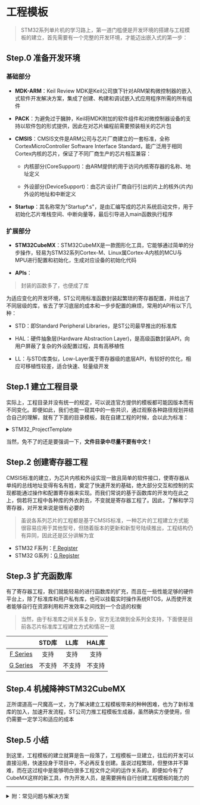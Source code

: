 # 工程模板

> STM32系列单片机的学习路上，第一道门槛便是开发环境的搭建与工程模板的建立，首先需要有一个完整的开发环境，才能迈出嵌入式的第一步：

## Step.0 准备开发环境

### 基础部分

+ **MDK-ARM**：Keil Review MDK是Keil公司旗下针对ARM架构微控制器的嵌入式软件开发解决方案，集成了创建、构建和调试嵌入式应用程序所需的所有组件

+ **PACK**：为避免过于臃肿，Keil将MDK附加的软件组件和对微控制器设备的支持以软件包的形式提供，因此在对芯片编程前需要预装相关的芯片包

+ **CMSIS**：CMSIS文件是ARM公司与芯片厂商建立的一套标准，全称CortexMicroController Software Interface Standard，能广泛用于相同Cortex内核的芯片，保证了不同厂商生产的芯片相互兼容：

  - 内核部分(CoreSupport)：由ARM提供的用于访问内核寄存器的名称、地址定义

  - 外设部分(DeviceSupport)：由芯片设计厂商自行引出的片上的核外(片内)外设的地址和中断定义

+ **Startup**：其名称常为"Startup*.s"，是由汇编写成的芯片系统启动文件，用于初始化芯片堆栈空间、中断向量等，最后引导进入main函数执行程序

### 扩展部分

* **STM32CubeMX**：STM32CubeMX是一款图形化工具，它能够通过简单的分步操作，轻易为STM32系列Cortex-M、Linux属Cortex-A内核的MCU与MPU进行配置和初始化，生成对应设备的初始化代码

* **APIs**：
> 封装的函数多了，也便成了库

为适应变化的开发环境，ST公司用标准函数封装起繁琐的寄存器配置，并给出了不同层级的库，省去了学习底层的成本和一步步配置的麻烦，常用的API有以下几种：

  * STD：即Standard Peripheral Libraries，是ST公司最早推出的标准库
  
  * HAL：硬件抽象层(Hardware Abstraction Layer)，是高级函数封装API，向用户屏蔽了复杂的外设配置过程，具有高移植性
  
  * LL：与STD库类似，Low-Layer属于寄存器级的底层API，有较好的优化，相应可移植性较差，适合快速、轻量级开发

## Step.1 建立工程目录
实际上，工程目录并没有统一的规定，可以说连官方提供的模板都可能因版本而有不同变化。即便如此，我们也能一窥其中的一些共识，通过观察各种路径规划并结合自己的理解，就有了下面的目录模板，我在自建工程的时候，会以此为标准：

<details> 
  <summary> STM32_ProjectTemplate </summary>
  <pre>
    │  
    ├─CMSIS
    │  ├─CoreSupport
    │  │  ├─Inc
    │  │  └─Src
    │  └─DeviceSupport
    │      ├─Inc
    │      └─Src
    ├─Drivers
    │  ├─HAL_Driver
    │  │  ├─Inc
    │  │  └─Src
    │  ├─LL_Driver
    │  │  ├─Inc
    │  │  └─Src
    │  └─STD_Driver
    │      ├─Inc
    │      └─Src
    ├─MDK-ARM
    └─User
        ├─Include
        └─Source      
  </pre>
</details>

当然，免不了的还是要强调一下，**文件目录中尽量不要有中文！**

## Step.2 创建寄存器工程

CMSIS标准的建立，为芯片内核和外设实现一致且简单的软件接口，使寄存器从单纯的总线地址变得有名有姓，奠定了快速开发的基础，绝大部分交互和控制的实现都能通过操作和配置寄存器来实现。而我们常说的基于函数库的开发均在此之上，倘若将工程中各种库的外衣剥去，不变就是寄存器工程了。因此，了解和学习寄存器，对开发来说是很有必要的

>  虽说各系列芯片的工程都是基于CMSIS标准，一种芯片的工程建立方式能很容易应用于其他型号，但随着版本的更新和新型号陆续推出，工程结构仍有异同，因此还是区分讲解为宜

* STM32 F系列：[F Register](https://github.com/Ryzone/STM-32Series/blob/main/F%20Series/A%20New%20Project/Register.md)
* STM32 G系列：[G Register](https://github.com/Ryzone/STM-32Series/blob/main/G%20Series/A%20New%20Project/Register.md)

## Step.3 扩充函数库

有了寄存器工程，我们就能轻易的进行函数库的扩充，而且在一些性能足够的硬件平台上，除了标准库和用户私有库，也可以挂载实时操作系统RTOS，从而使开发者能够自行在资源利用和开发效率之间找到一个合适的权衡

> 当然，由于标准库之间关系复杂，官方无法做到全系列全支持，下面便是目前各芯片标准库工程建立方式和情况一览

|                                                                                         |  STD库  |  LL库  |  HAL库  |
|:---------------------------------------------------------------------------------------:|:-------:|:-----:|:-----:|
|[F Series](https://github.com/Ryzone/STM-32Series/tree/main/F%20Series/A%20New%20Project)|  支持  |  支持  |  支持  |
|[G Series](https://github.com/Ryzone/STM-32Series/tree/main/G%20Series/A%20New%20Project)| 不支持 | 不支持 | 不支持 |


## Step.4 机械降神STM32CubeMX

正所谓道高一尺魔高一丈，为了解决建立工程模板带来的种种困难，也为了新标准库的加入，加速开发流程，ST公司力推工程模板生成器，虽然确实方便使用，但仍需要一定学习和适应的成本


## Step.5 小结

到这里，工程模板的建立就算是告一段落了，工程模板一旦建立，往后的开发可以直接沿用，快速投身于项目中，不必再反复创建。虽说过程繁琐，但整体并不算难，而在这过程中是能够明白很多工程文件之间的运作关系的。即便如今有了CubeMX这样的新工具，作为开发人员，是需要拥有自行创建工程模板的能力的

- - -

<details> 
  <summary>  附：常见问题与解决方案 </summary>

###### 编译错误：error: L6236E: No section matches selector - no section to be FIRST/LAST.

添加**Startup*.s**文件到项目中

###### 编译警告：

在**Startup*.s**文件中，找到
```
Reset_Handler    PROC
                 EXPORT  Reset_Handler             [WEAK]
                 IMPORT  SystemInit
                 IMPORT  __main

                 LDR     R0, =SystemInit
                 BLX     R0
                 LDR     R0, =__main
                 BX      R0
                 ENDP
```
并修改为
```
Reset_Handler    PROC
                 EXPORT  Reset_Handler             [WEAK]
                 ;IMPORT  SystemInit
                 IMPORT  __main

                 ;LDR     R0, =SystemInit
                 ;BLX     R0
                 LDR     R0, =__main
                 BX      R0
                 ENDP
```
因为该汇编启动文件规定程序在进入主函数之前，会先进入函数`SystemInit()`初始化系统时钟，有的芯片支撑文件中不一定会自带此函数，导致编译错误，只需将调用部分注释掉即可

###### 编译警告：warning:  #1-D: last line of file ends without a newline



###### 芯片型号不一致

打开 Options for Target ，在**Device**选项卡中可以重新选择芯片型号

###### 默认晶振时间不一致

在**Target**选项卡中，Xtal(Mhz)一栏填写正确的时钟频率

###### 不生成HEX格式文件

首先检查程序编译和生成过程中是否产生错误，若没有，则在**Output**选项卡中勾选*Creat HEX File*

###### 修改工程输出路径

在**Output**选项卡中，点击*Select Folder for Objects*按钮，选择中间文件路径

###### 修改中间文件路径

在**Listing**选项卡中，点击*Select Folder for Listing*按钮，选择中间文件路径

###### 编译不支持内联函数

这是由于工程文件不支持最新的编译版本导致的，可以看到在**C/C++** 选项卡中出现了 *(AC6)* 的字样，Target选项卡中CodeGeneration栏下拉菜单中选择Use Default Compiler version 5

###### C99 Mode

在**C/C++** 选项卡中勾选*C99 Mode*

###### 下载器无法连上

**Debug**选项卡下，确认勾选*Use Debugger*而非*Use Simulator*，下拉选择对应的下载仿真器

点击右侧**Settings**按钮，在内 Debug 选项卡中配置*Port*和*Max Clock*

###### 下载程序不执行

检查程序逻辑无误后，通过板载复位键重置

若需要程序下载后立即执行，则在**Debug**选项卡下点击右侧**Setting**按钮，在内 Flash Download 选项卡中勾选*Reset and Run*

</details>
